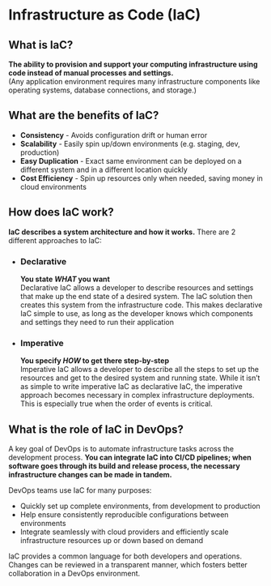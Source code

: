 # Infrastructure as Code (IaC)

## What is IaC?

**The ability to provision and support your computing infrastructure using code instead of manual processes and settings.**  
(Any application environment requires many infrastructure components like operating systems, database connections, and storage.)

## What are the benefits of IaC?

- **Consistency** - Avoids configuration drift or human error
- **Scalability** - Easily spin up/down environments (e.g. staging, dev, production)
- **Easy Duplication** - Exact same environment can be deployed on a different system and in a different location quickly
- **Cost Efficiency** - Spin up resources only when needed, saving money in cloud environments

## How does IaC work?

**IaC describes a system architecture and how it works.** There are 2 different approaches to IaC:

- ### Declarative  

    **You state _WHAT_ you want**  
    Declarative IaC allows a developer to describe resources and settings that make up the end state of a desired system. The IaC solution then creates this system from the infrastructure code. This makes declarative IaC simple to use, as long as the developer knows which components and settings they need to run their application

- ### Imperative  

    **You specify _HOW_ to get there step-by-step**  
    Imperative IaC allows a developer to describe all the steps to set up the resources and get to the desired system and running state. While it isn’t as simple to write imperative IaC as declarative IaC, the imperative approach becomes necessary in complex infrastructure deployments. This is especially true when the order of events is critical.

## What is the role of IaC in DevOps?

A key goal of DevOps is to automate infrastructure tasks across the development process. **You can integrate IaC into CI/CD pipelines; when software goes through its build and release process, the necessary infrastructure changes can be made in tandem.**

DevOps teams use IaC for many purposes:
- Quickly set up complete environments, from development to production
- Help ensure consistently reproducible configurations between environments
- Integrate seamlessly with cloud providers and efficiently scale infrastructure resources up or down based on demand

IaC provides a common language for both developers and operations. Changes can be reviewed in a transparent manner, which fosters better collaboration in a DevOps environment.


